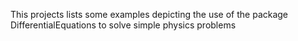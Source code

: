 This projects lists some examples depicting the use of the package DifferentialEquations to solve simple physics problems
